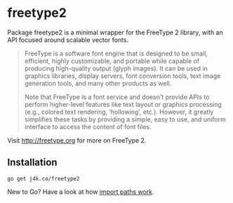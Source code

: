 # freetype2

Package freetype2 is a minimal wrapper for the FreeType 2 library, with an API
focused around scalable vector fonts.

> FreeType is a software font engine that is designed to be small, efficient,
> highly customizable, and portable while capable of producing high-quality
> output (glyph images). It can be used in graphics libraries, display servers,
> font conversion tools, text image generation tools, and many other products as
> well.
> 
> Note that FreeType is a font service and doesn't provide APIs to perform
> higher-level features like text layout or graphics processing (e.g., colored
> text rendering, ‘hollowing’, etc.). However, it greatly simplifies these tasks
> by providing a simple, easy to use, and uniform interface to access the content
> of font files.

Visit http://freetype.org for more on FreeType 2.

## Installation

	go get j4k.co/freetype2

New to Go? Have a look at how [import paths work](http://golang.org/doc/code.html#remote).

